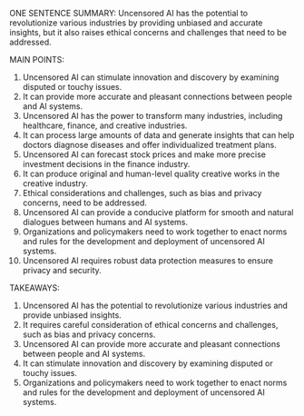 ONE SENTENCE SUMMARY:
Uncensored AI has the potential to revolutionize various industries by providing unbiased and accurate insights, but it also raises ethical concerns and challenges that need to be addressed.

MAIN POINTS:

1. Uncensored AI can stimulate innovation and discovery by examining disputed or touchy issues.
2. It can provide more accurate and pleasant connections between people and AI systems.
3. Uncensored AI has the power to transform many industries, including healthcare, finance, and creative industries.
4. It can process large amounts of data and generate insights that can help doctors diagnose diseases and offer individualized treatment plans.
5. Uncensored AI can forecast stock prices and make more precise investment decisions in the finance industry.
6. It can produce original and human-level quality creative works in the creative industry.
7. Ethical considerations and challenges, such as bias and privacy concerns, need to be addressed.
8. Uncensored AI can provide a conducive platform for smooth and natural dialogues between humans and AI systems.
9. Organizations and policymakers need to work together to enact norms and rules for the development and deployment of uncensored AI systems.
10. Uncensored AI requires robust data protection measures to ensure privacy and security.

TAKEAWAYS:

1. Uncensored AI has the potential to revolutionize various industries and provide unbiased insights.
2. It requires careful consideration of ethical concerns and challenges, such as bias and privacy concerns.
3. Uncensored AI can provide more accurate and pleasant connections between people and AI systems.
4. It can stimulate innovation and discovery by examining disputed or touchy issues.
5. Organizations and policymakers need to work together to enact norms and rules for the development and deployment of uncensored AI systems.

